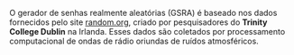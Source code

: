 O gerador de senhas realmente aleatórias (GSRA) é baseado nos dados fornecidos pelo site [random.org](https://www.random.org/), criado por pesquisadores do **Trinity College Dublin** na Irlanda. Esses dados são coletados por processamento computacional de ondas de rádio oriundas de ruídos atmosféricos.
